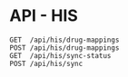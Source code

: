# API - HIS

```
GET  /api/his/drug-mappings
POST /api/his/drug-mappings
GET  /api/his/sync-status
POST /api/his/sync
```
